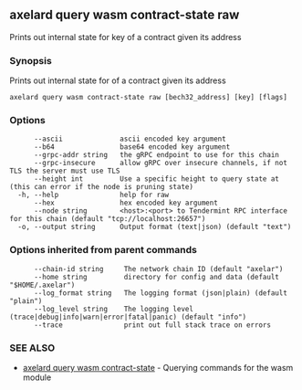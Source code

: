 ## axelard query wasm contract-state raw

Prints out internal state for key of a contract given its address

### Synopsis

Prints out internal state for of a contract given its address

```
axelard query wasm contract-state raw [bech32_address] [key] [flags]
```

### Options

```
      --ascii              ascii encoded key argument
      --b64                base64 encoded key argument
      --grpc-addr string   the gRPC endpoint to use for this chain
      --grpc-insecure      allow gRPC over insecure channels, if not TLS the server must use TLS
      --height int         Use a specific height to query state at (this can error if the node is pruning state)
  -h, --help               help for raw
      --hex                hex encoded key argument
      --node string        <host>:<port> to Tendermint RPC interface for this chain (default "tcp://localhost:26657")
  -o, --output string      Output format (text|json) (default "text")
```

### Options inherited from parent commands

```
      --chain-id string     The network chain ID (default "axelar")
      --home string         directory for config and data (default "$HOME/.axelar")
      --log_format string   The logging format (json|plain) (default "plain")
      --log_level string    The logging level (trace|debug|info|warn|error|fatal|panic) (default "info")
      --trace               print out full stack trace on errors
```

### SEE ALSO

- [axelard query wasm contract-state](axelard_query_wasm_contract-state.md) - Querying commands for the wasm module

